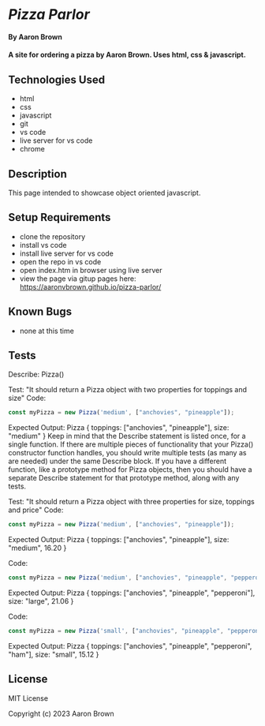 # _Pizza Parlor_

#### By **Aaron Brown**

#### A site for ordering a pizza by Aaron Brown.  Uses html, css & javascript.


## Technologies Used

* html
* css
* javascript
* git
* vs code
* live server for vs code
* chrome

## Description

This page intended to showcase object oriented javascript.

## Setup Requirements

* clone the repository
* install vs code
* install live server for vs code
* open the repo in vs code
* open index.htm in browser using live server
* view the page via gitup pages here:  https://aaronvbrown.github.io/pizza-parlor/


## Known Bugs
* none at this time

## Tests
Describe:  Pizza()

Test: "It should return a Pizza object with two properties for toppings and size"
Code: 
```javascript
const myPizza = new Pizza('medium', ["anchovies", "pineapple"]);
```
Expected Output: Pizza { toppings: ["anchovies", "pineapple"], size: "medium" }
Keep in mind that the Describe statement is listed once, for a single function. If there are multiple pieces of functionality that your Pizza() constructor function handles, you should write multiple tests (as many as are needed) under the same Describe block. If you have a different function, like a prototype method for Pizza objects, then you should have a separate Describe statement for that prototype method, along with any tests.

Test: "It should return a Pizza object with three properties for size, toppings and price"
Code: 
```javascript
const myPizza = new Pizza('medium', ["anchovies", "pineapple"]);
```
Expected Output: Pizza { toppings: ["anchovies", "pineapple"], size: "medium", 16.20 }

Code: 
```javascript
const myPizza = new Pizza('medium', ["anchovies", "pineapple", "pepperoni"]);
```
Expected Output: Pizza { toppings: ["anchovies", "pineapple", "pepperoni"], size: "large", 21.06 }

Code: 
```javascript
const myPizza = new Pizza('small', ["anchovies", "pineapple", "pepperoni", "ham"]);
```
Expected Output: Pizza { toppings: ["anchovies", "pineapple", "pepperoni", "ham"], size: "small", 15.12 }


## License
MIT License

Copyright (c) 2023 Aaron Brown
